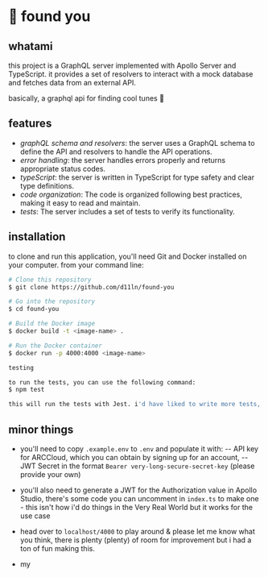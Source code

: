 # 🎹 found you

## whatami

this project is a GraphQL server implemented with Apollo Server and TypeScript. it provides a set of resolvers to interact with a mock database and fetches data from an external API.

basically, a graphql api for finding cool tunes 🥁

## features

- *graphQL schema and resolvers*: the server uses a GraphQL schema to define the API and resolvers to handle the API operations.
- *error handling*: the server handles errors properly and returns appropriate status codes.
- *typeScript*: the server is written in TypeScript for type safety and clear type definitions.
- *code organization*: The code is organized following best practices, making it easy to read and maintain.
- *tests*: The server includes a set of tests to verify its functionality.

## installation

to clone and run this application, you'll need Git and Docker installed on your computer. from your command line:

```bash
# Clone this repository
$ git clone https://github.com/d11ln/found-you

# Go into the repository
$ cd found-you

# Build the Docker image
$ docker build -t <image-name> .

# Run the Docker container
$ docker run -p 4000:4000 <image-name>

testing

to run the tests, you can use the following command:
$ npm test

this will run the tests with Jest. i'd have liked to write more tests, i might still

```

## minor things

- you'll need to copy `.example.env` to `.env` and populate it with:
-- API key for ARCCloud, which you can obtain by signing up for an account,
-- JWT Secret in the format `Bearer very-long-secure-secret-key` (please provide your own)

- you'll also need to generate a JWT for the Authorization value in Apollo Studio, there's some code you can uncomment in `index.ts` to make one - this isn't how i'd do things in the Very Real World but it works for the use case

- head over to `localhost/4000` to play around & please let me know what you think, there is plenty (plenty) of room for improvement but i had a ton of fun making this. 

- my 